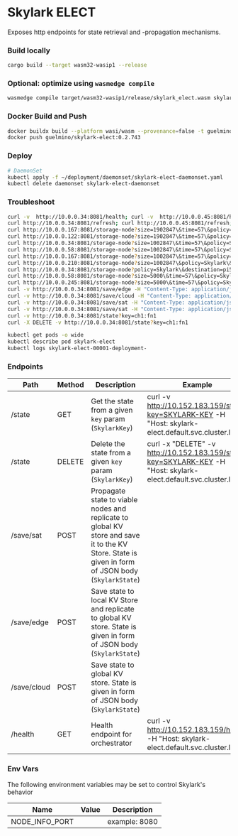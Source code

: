 # Skylark ELECT
Exposes http endpoints for state retrieval and -propagation mechanisms. 

### Build locally
```bash
cargo build --target wasm32-wasip1 --release
```

### Optional: optimize using `wasmedge compile`
```bash
wasmedge compile target/wasm32-wasip1/release/skylark_elect.wasm skylark_elect.wasm
```

### Docker Build and Push
```bash
docker buildx build --platform wasi/wasm --provenance=false -t guelmino/skylark-elect:0.2.743 .
docker push guelmino/skylark-elect:0.2.743
```

### Deploy
```bash
# DaemonSet
kubectl apply -f ~/deployment/daemonset/skylark-elect-daemonset.yaml
kubectl delete daemonset skylark-elect-daemonset
```

### Troubleshoot
```bash
curl -v  http://10.0.0.34:8081/health; curl -v  http://10.0.0.45:8081/health; curl -v  http://10.0.0.167:8081/health
curl http://10.0.0.34:8081/refresh; curl http://10.0.0.45:8081/refresh; curl http://10.0.0.167:8081/refresh; curl http://10.0.0.122:8081/refresh; curl http://10.0.0.210:8081/refresh; curl http://10.0.0.245:8081/refresh; curl http://10.0.0.243:8081/refresh; curl http://10.0.0.58:8081/refresh
curl http://10.0.0.167:8081/storage-node?size=1902847\&time=57\&policy=Skylark\&destination=pi5u1
curl http://10.0.0.122:8081/storage-node?size=1902847\&time=57\&policy=Skylark\&destination=pi5u1
curl http://10.0.0.34:8081/storage-node?size=1002847\&time=57\&policy=Skylark\&destination=pi5u1
curl http://10.0.0.58:8081/storage-node?size=1002847\&time=57\&policy=Skylark\&destination=pi5u1
curl http://10.0.0.167:8081/storage-node?size=1002847\&time=57\&policy=Skylark\&destination=pi5u1
curl http://10.0.0.210:8081/storage-node?size=1002847\&policy=Skylark\&destination=pi5u1
curl http://10.0.0.34:8081/storage-node?policy=Skylark\&destination=pi5u1\&size=10028470
curl http://10.0.0.58:8081/storage-node?size=5000\&time=57\&policy=Skylark\&destination=pi5u1
curl http://10.0.0.245:8081/storage-node?size=5000\&time=57\&policy=Skylark\&destination=pi5u1
curl -v http://10.0.0.34:8081/save/edge -H "Content-Type: application/json" -d '{"key": {"chain_id": "ch1","task_id": "fn1"},"value": "V0.2.743E"}'
curl -v http://10.0.0.34:8081/save/cloud -H "Content-Type: application/json" -d '{"key": {"chain_id": "ch1","task_id": "fn1"},"value": "V0.2.743C"}'
curl -v http://10.0.0.34:8081/save/sat -H "Content-Type: application/json" -d '{"key": {"chain_id": "ch1","task_id": "fn1"},"value": "V0.2.743S"}'
curl -v http://10.0.0.34:8081/save/sat -H "Content-Type: application/json" -d '{"key":{"chain_id":"78599338-10aa-41be-961e-227d91b690be","task_id":"ex_preprocess"},"value":"11b430a1795c0608903b6d6f4ff2565b32c3456c0ddc74ad4ef2fc92205b211a"}'
curl -v http://10.0.0.34:8081/state?key=ch1:fn1
curl -X DELETE -v http://10.0.0.34:8081/state?key=ch1:fn1

kubectl get pods -o wide
kubectl describe pod skylark-elect
kubectl logs skylark-elect-00001-deployment-
```

### Endpoints

| Path        | Method | Description                                                                                                                                        | Example                                                                                                          |
|-------------|--------|----------------------------------------------------------------------------------------------------------------------------------------------------|------------------------------------------------------------------------------------------------------------------|
| /state      | GET    | Get the state from a given `key` param (`SkylarkKey`)                                                                                              | curl -v http://10.152.183.159/state?key=SKYLARK-KEY -H "Host: skylark-elect.default.svc.cluster.local"             | 
| /state      | DELETE | Delete the state from a given `key` param (`SkylarkKey`)                                                                                           | curl -x "DELETE" -v http://10.152.183.159/state?key=SKYLARK-KEY -H "Host: skylark-elect.default.svc.cluster.local" | 
| /save/sat   | POST   | Propagate state to viable nodes and replicate to global KV store and save it to the KV Store. State is given in form of JSON body (`SkylarkState`) |                                                                                                                  |
| /save/edge  | POST   | Save state to local KV Store and replicate to global KV store. State is given in form of JSON body (`SkylarkState`)                                |                                                                                                                  |
| /save/cloud | POST   | Save state to global KV store. State is given in form of JSON body (`SkylarkState`)                                                                |                                                                                                                  |
| /health     | GET    | Health endpoint for orchestrator                                                                                                                   | curl -v http://10.152.183.159/health -H "Host: skylark-elect.default.svc.cluster.local"                            |

### Env Vars
The following environment variables may be set to control Skylark's behavior

| Name           | Value         | Description                                            |
|----------------|---------------|--------------------------------------------------------|
| NODE_INFO_PORT | <port number> | example: 8080 |   
